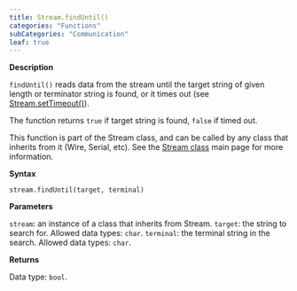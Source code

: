 ```yaml
---
title: Stream.findUntil()
categories: "Functions"
subCategories: "Communication"
leaf: true
---
```


**Description**

`findUntil()` reads data from the stream until the target string of
given length or terminator string is found, or it times out (see
[Stream.setTimeout()](../streamsettimeout)).

The function returns `true` if target string is found, `false` if timed
out.

This function is part of the Stream class, and can be called by any
class that inherits from it (Wire, Serial, etc). See the [Stream
class](../../stream) main page for more information.

**Syntax**

`stream.findUntil(target, terminal)`

**Parameters**

`stream`: an instance of a class that inherits from Stream.
`target`: the string to search for. Allowed data types: `char`.
`terminal`: the terminal string in the search. Allowed data types:
`char`.

**Returns**

Data type: `bool`.
